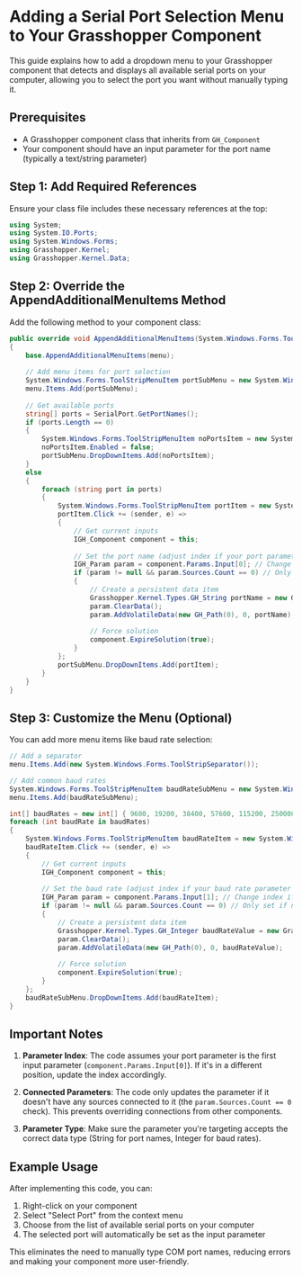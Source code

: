 # Adding a Serial Port Selection Menu to Your Grasshopper Component

This guide explains how to add a dropdown menu to your Grasshopper component that detects and displays all available serial ports on your computer, allowing you to select the port you want without manually typing it.

## Prerequisites

- A Grasshopper component class that inherits from `GH_Component`
- Your component should have an input parameter for the port name (typically a text/string parameter)

## Step 1: Add Required References

Ensure your class file includes these necessary references at the top:

```csharp
using System;
using System.IO.Ports;
using System.Windows.Forms;
using Grasshopper.Kernel;
using Grasshopper.Kernel.Data;
```

## Step 2: Override the AppendAdditionalMenuItems Method

Add the following method to your component class:

```csharp
public override void AppendAdditionalMenuItems(System.Windows.Forms.ToolStripDropDown menu)
{
    base.AppendAdditionalMenuItems(menu);
    
    // Add menu items for port selection
    System.Windows.Forms.ToolStripMenuItem portSubMenu = new System.Windows.Forms.ToolStripMenuItem("Select Port");
    menu.Items.Add(portSubMenu);
    
    // Get available ports
    string[] ports = SerialPort.GetPortNames();
    if (ports.Length == 0)
    {
        System.Windows.Forms.ToolStripMenuItem noPortsItem = new System.Windows.Forms.ToolStripMenuItem("No ports available");
        noPortsItem.Enabled = false;
        portSubMenu.DropDownItems.Add(noPortsItem);
    }
    else
    {
        foreach (string port in ports)
        {
            System.Windows.Forms.ToolStripMenuItem portItem = new System.Windows.Forms.ToolStripMenuItem(port);
            portItem.Click += (sender, e) => 
            {
                // Get current inputs
                IGH_Component component = this;
                
                // Set the port name (adjust index if your port parameter is not the first input)
                IGH_Param param = component.Params.Input[0]; // Change index if needed
                if (param != null && param.Sources.Count == 0) // Only set if not connected
                {
                    // Create a persistent data item
                    Grasshopper.Kernel.Types.GH_String portName = new Grasshopper.Kernel.Types.GH_String(port);
                    param.ClearData();
                    param.AddVolatileData(new GH_Path(0), 0, portName);
                    
                    // Force solution
                    component.ExpireSolution(true);
                }
            };
            portSubMenu.DropDownItems.Add(portItem);
        }
    }
}
```

## Step 3: Customize the Menu (Optional)

You can add more menu items like baud rate selection:

```csharp
// Add a separator
menu.Items.Add(new System.Windows.Forms.ToolStripSeparator());

// Add common baud rates
System.Windows.Forms.ToolStripMenuItem baudRateSubMenu = new System.Windows.Forms.ToolStripMenuItem("Baud Rate");
menu.Items.Add(baudRateSubMenu);

int[] baudRates = new int[] { 9600, 19200, 38400, 57600, 115200, 250000 };
foreach (int baudRate in baudRates)
{
    System.Windows.Forms.ToolStripMenuItem baudRateItem = new System.Windows.Forms.ToolStripMenuItem(baudRate.ToString());
    baudRateItem.Click += (sender, e) =>
    {
        // Get current inputs
        IGH_Component component = this;
        
        // Set the baud rate (adjust index if your baud rate parameter is not the second input)
        IGH_Param param = component.Params.Input[1]; // Change index if needed
        if (param != null && param.Sources.Count == 0) // Only set if not connected
        {
            // Create a persistent data item
            Grasshopper.Kernel.Types.GH_Integer baudRateValue = new Grasshopper.Kernel.Types.GH_Integer(baudRate);
            param.ClearData();
            param.AddVolatileData(new GH_Path(0), 0, baudRateValue);
            
            // Force solution
            component.ExpireSolution(true);
        }
    };
    baudRateSubMenu.DropDownItems.Add(baudRateItem);
}
```

## Important Notes

1. **Parameter Index**: The code assumes your port parameter is the first input parameter (`component.Params.Input[0]`). If it's in a different position, update the index accordingly.

2. **Connected Parameters**: The code only updates the parameter if it doesn't have any sources connected to it (the `param.Sources.Count == 0` check). This prevents overriding connections from other components.

3. **Parameter Type**: Make sure the parameter you're targeting accepts the correct data type (String for port names, Integer for baud rates).

## Example Usage

After implementing this code, you can:

1. Right-click on your component
2. Select "Select Port" from the context menu
3. Choose from the list of available serial ports on your computer
4. The selected port will automatically be set as the input parameter

This eliminates the need to manually type COM port names, reducing errors and making your component more user-friendly.